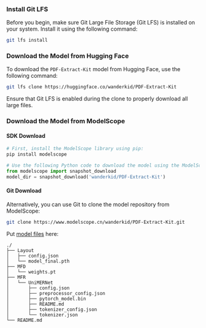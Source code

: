 ### Install Git LFS
Before you begin, make sure Git Large File Storage (Git LFS) is installed on your system. Install it using the following command:

```bash
git lfs install
```

### Download the Model from Hugging Face
To download the `PDF-Extract-Kit` model from Hugging Face, use the following command:

```bash
git lfs clone https://huggingface.co/wanderkid/PDF-Extract-Kit
```

Ensure that Git LFS is enabled during the clone to properly download all large files.



### Download the Model from ModelScope

#### SDK Download

```bash
# First, install the ModelScope library using pip:
pip install modelscope
```

```python
# Use the following Python code to download the model using the ModelScope SDK:
from modelscope import snapshot_download
model_dir = snapshot_download('wanderkid/PDF-Extract-Kit')
```

#### Git Download
Alternatively, you can use Git to clone the model repository from ModelScope:

```bash
git clone https://www.modelscope.cn/wanderkid/PDF-Extract-Kit.git
```


Put [model files]() here:

```
./
├── Layout
│   ├── config.json
│   └── model_final.pth
├── MFD
│   └── weights.pt
├── MFR
│   └── UniMERNet
│       ├── config.json
│       ├── preprocessor_config.json
│       ├── pytorch_model.bin
│       ├── README.md
│       ├── tokenizer_config.json
│       └── tokenizer.json
└── README.md
```
